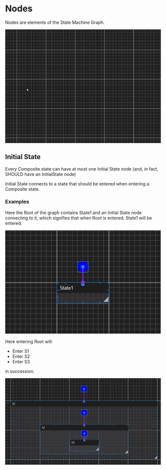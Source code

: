 # Nodes
Nodes are elements of the State Machine Graph.

![Demonstrating nodes](../images/demonstratingNodes.gif)

## Initial State
Every Composite state can have at most one Initial State node (and, in fact, SHOULD have an InitialState node)

Initial State connects to a state that should be entered when entering a Composite state.

### Examples
Here the Root of the graph contains State1 and an Initial State node connecting to it, which signifies that when Root is entered, State1 will be entered.

![InitialState1](../images/InitialState1.png)

Here entering Root will:
- Enter S1
- Enter S2
- Enter S3

in succession.

![InitialState2](../images/InitialState2.png)